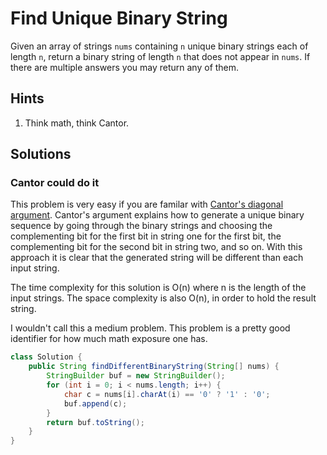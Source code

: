# Find Unique Binary String

Given an array of strings `nums` containing `n` unique binary strings each of
length `n`, return a binary string of length `n` that does not appear in
`nums`. If there are multiple answers you may return any of them.

## Hints

1. Think math, think Cantor.

## Solutions

### Cantor could do it

This problem is very easy if you are familar with
[Cantor's diagonal argument](https://en.wikipedia.org/wiki/Cantor%27s_diagonal_argument).
Cantor's argument explains how to generate a unique binary sequence by going
through the binary strings and choosing the complementing bit for the first
bit in string one for the first bit, the complementing bit for the second
bit in string two, and so on. With this approach it is clear that the
generated string will be different than each input string.

The time complexity for this solution is O(n) where n is the length of the
input strings. The space complexity is also O(n), in order to hold the result
string.

I wouldn't call this a medium problem. This problem is a pretty good
identifier for how much math exposure one has.

```java
class Solution {
    public String findDifferentBinaryString(String[] nums) {
        StringBuilder buf = new StringBuilder();
        for (int i = 0; i < nums.length; i++) {
            char c = nums[i].charAt(i) == '0' ? '1' : '0';
            buf.append(c);
        }
        return buf.toString();
    }
}
```

